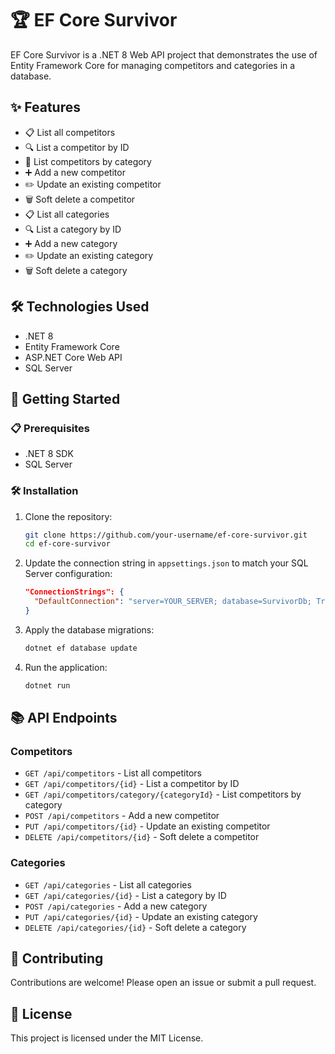 # 🏆 EF Core Survivor

EF Core Survivor is a .NET 8 Web API project that demonstrates the use of Entity Framework Core for managing competitors and categories in a database.

## ✨ Features

- 📋 List all competitors
- 🔍 List a competitor by ID
- 📂 List competitors by category
- ➕ Add a new competitor
- ✏️ Update an existing competitor
- 🗑️ Soft delete a competitor
- 📋 List all categories
- 🔍 List a category by ID
- ➕ Add a new category
- ✏️ Update an existing category
- 🗑️ Soft delete a category

## 🛠️ Technologies Used

- .NET 8
- Entity Framework Core
- ASP.NET Core Web API
- SQL Server

## 🚀 Getting Started

### 📋 Prerequisites

- .NET 8 SDK
- SQL Server

### 🛠️ Installation

1. Clone the repository:

    ```bash
    git clone https://github.com/your-username/ef-core-survivor.git
    cd ef-core-survivor
    ```

2. Update the connection string in `appsettings.json` to match your SQL Server configuration:

    ```json
    "ConnectionStrings": {
      "DefaultConnection": "server=YOUR_SERVER; database=SurvivorDb; Trusted_Connection = true; TrustServerCertificate = true"
    }
    ```

3. Apply the database migrations:

    ```bash
    dotnet ef database update
    ```

4. Run the application:

    ```bash
    dotnet run
    ```

## 📚 API Endpoints

### Competitors

- `GET /api/competitors` - List all competitors
- `GET /api/competitors/{id}` - List a competitor by ID
- `GET /api/competitors/category/{categoryId}` - List competitors by category
- `POST /api/competitors` - Add a new competitor
- `PUT /api/competitors/{id}` - Update an existing competitor
- `DELETE /api/competitors/{id}` - Soft delete a competitor

### Categories

- `GET /api/categories` - List all categories
- `GET /api/categories/{id}` - List a category by ID
- `POST /api/categories` - Add a new category
- `PUT /api/categories/{id}` - Update an existing category
- `DELETE /api/categories/{id}` - Soft delete a category

## 🤝 Contributing

Contributions are welcome! Please open an issue or submit a pull request.

## 📄 License

This project is licensed under the MIT License.

